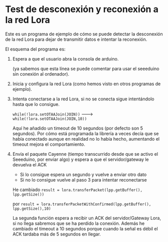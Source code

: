 # Test de desconexión y reconexión a la red Lora

Este es un programa de ejemplo de cómo se puede detectar la desconexión de la red Lora para dejar de transmitir datos e intentar la reconexión.

El esquema del programa es:

1. Espera a que el usuario abra la consola de arduino.

   (ya sabemos que esta línea se puede comentar para usar el seeeduino sin conexión al ordenador).
   
2. Inicia y configura la red Lora (como hemos visto en otros programas de ejemplo).

3. Intenta conectarse a la red Lora, si no se conecta sigue intentándolo hasta que lo consigue.

   `while(!lora.setOTAAJoin(JOIN))` ---> `while(!lora.setOTAAJoin(JOIN,10))`

   Aquí he añadido un timeout de 10 segundos (por defecto son 5 segundos). Por cómo está programada la librería a veces decía que se había conectado aunque en realidad no lo había hecho, aumentando el timeout mejora el comportamiento.

4. Envía el paquete Cayenne (tiempo transcurrido desde que se activo el Seeeduino, por enviar algo) y espera a que el servidor/gateway le devuelva el ACK
   * Si lo consigue espera un segundo y vuelve a enviar otro dato
   * Si no lo consigue vuelve al paso 3 para intentar reconectarse
   
   He cambiado `result = lora.transferPacket(lpp.getBuffer(), lpp.getSize())`
   
   por `result = lora.transferPacketWithConfirmed(lpp.getBuffer(), lpp.getSize(),10)`
   
   La segunda función espera a recibir un ACK del servidor/Gateway Lora, si no llega sabremos que se ha perdido la conexión. Además he cambiado el timeout a 10 segundos porque cuando la señal es débil el ACK tardaba más de 5 segundos en llegar.
